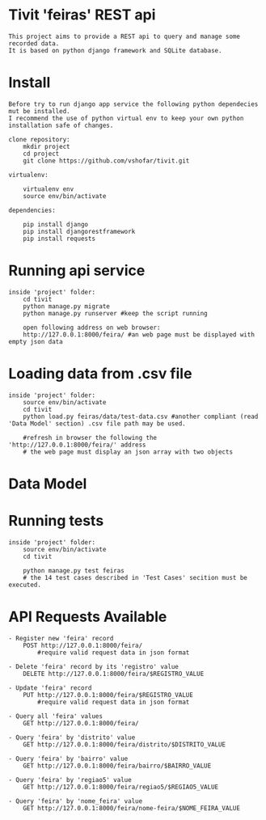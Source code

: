 # Tivit 'feiras' REST api

    This project aims to provide a REST api to query and manage some recorded data.
    It is based on python django framework and SQLite database.

# Install

    Before try to run django app service the following python dependecies mut be installed.
    I recommend the use of python virtual env to keep your own python installation safe of changes.

    clone repository:
        mkdir project
        cd project
        git clone https://github.com/vshofar/tivit.git

    virtualenv:
                      
        virtualenv env
        source env/bin/activate        

    dependencies:
        
        pip install django
        pip install djangorestframework   
        pip install requests

# Running api service
    inside 'project' folder:
        cd tivit
        python manage.py migrate 
        python manage.py runserver #keep the script running

        open following address on web browser:
        http://127.0.0.1:8000/feira/ #an web page must be displayed with empty json data
    

# Loading data from .csv file

    inside 'project' folder:
        source env/bin/activate
        cd tivit
        python load.py feiras/data/test-data.csv #another compliant (read 'Data Model' section) .csv file path may be used.
       
        #refresh in browser the following the 'http://127.0.0.1:8000/feira/' address
        # the web page must display an json array with two objects

# Data Model
    


# Running tests

    inside 'project' folder:
        source env/bin/activate
        cd tivit

        python manage.py test feiras
        # the 14 test cases described in 'Test Cases' secition must be executed.

# API Requests Available
    
    - Register new 'feira' record
        POST http://127.0.0.1:8000/feira/
            #require valid request data in json format

    - Delete 'feira' record by its 'registro' value
        DELETE http://127.0.0.1:8000/feira/$REGISTRO_VALUE            

    - Update 'feira' record
        PUT http://127.0.0.1:8000/feira/$REGISTRO_VALUE
            #require valid request data in json format

    - Query all 'feira' values
        GET http://127.0.0.1:8000/feira/   

    - Query 'feira' by 'distrito' value
        GET http://127.0.0.1:8000/feira/distrito/$DISTRITO_VALUE   

    - Query 'feira' by 'bairro' value
        GET http://127.0.0.1:8000/feira/bairro/$BAIRRO_VALUE  

    - Query 'feira' by 'regiao5' value
        GET http://127.0.0.1:8000/feira/regiao5/$REGIAO5_VALUE 

    - Query 'feira' by 'nome_feira' value
        GET http://127.0.0.1:8000/feira/nome-feira/$NOME_FEIRA_VALUE 









